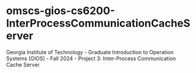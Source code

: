 # omscs-gios-cs6200-InterProcessCommunicationCacheServer
Georgia Institute of Technology - Graduate Introduction to Operation Systems (GIOS) - Fall 2024 - Project 3: Inter-Process Communication Cache Server
